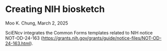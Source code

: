 # Creating NIH biosketch
Moo K. Chung, March 2, 2025


SciENcv integrates the Common Forms templates related to NIH notice NOT-OD-24-163 (https://grants.nih.gov/grants/guide/notice-files/NOT-OD-24-163.html). 
